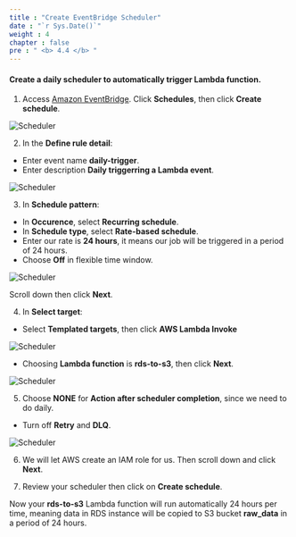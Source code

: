 ```yaml
---
title : "Create EventBridge Scheduler"
date : "`r Sys.Date()`"
weight : 4
chapter : false
pre : " <b> 4.4 </b> "
---
```


#### Create a daily scheduler to automatically trigger Lambda function.

1. Access [Amazon EventBridge](https://console.aws.amazon.com/events). Click **Schedules**, then click **Create schedule**.
  
![Scheduler](/images/4.datastorage/19-create_scheduler.png)

2. In the **Define rule detail**:
  + Enter event name **daily-trigger**.
  + Enter description **Daily triggerring a Lambda event**.

![Scheduler](/images/4.datastorage/20-enter_name.png)

3. In **Schedule pattern**:
  + In **Occurence**, select **Recurring schedule**.
  + In **Schedule type**, select **Rate-based schedule**.
  + Enter our rate is **24 hours**, it means our job will be triggered in a period of 24 hours.
  + Choose **Off** in flexible time window.

![Scheduler](/images/4.datastorage/21-schedule_pattern.png)

Scroll down then click **Next**.

4. In **Select target**:
  + Select **Templated targets**, then click **AWS Lambda Invoke**

![Scheduler](/images/4.datastorage/22-lambda_invoke.png)

  + Choosing **Lambda function** is **rds-to-s3**, then click **Next**.

![Scheduler](/images/4.datastorage/23-select_lambda_function.png)

5. Choose **NONE** for **Action after scheduler completion**, since we need to do daily.
  + Turn off **Retry** and **DLQ**.

![Scheduler](/images/4.datastorage/24-turn_off_retry.png)

6. We will let AWS create an IAM role for us. Then scroll down and click **Next**.

7. Review your scheduler then click on **Create schedule**.

Now your **rds-to-s3** Lambda function will run automatically 24 hours per time, meaning data in RDS instance will be copied to S3 bucket **raw_data** in a period of 24 hours.